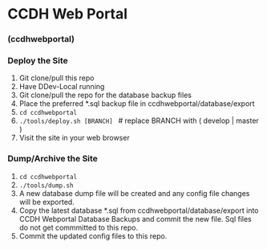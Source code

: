 # CCDH Web Portal
### (ccdhwebportal)

### Deploy the Site
1. Git clone/pull this repo
2. Have DDev-Local running
2. Git clone/pull the repo for the database backup files
3. Place the preferred *.sql backup file in ccdhwebportal/database/export
4. ```cd ccdhwebportal```
5. ```./tools/deploy.sh [BRANCH] ``` # replace BRANCH with ( develop | master )
6.  Visit the site in your web browser

### Dump/Archive the Site
1. ```cd ccdhwebportal```
2. ```./tools/dump.sh```
3. A new database dump file will be created and any config file changes will be exported.
4. Copy the latest database *.sql from ccdhwebportal/database/export into CCDH Webportal Database Backups and commit the new file.  Sql files do not get commmitted to this repo.
5. Commit the updated config files to this repo.

